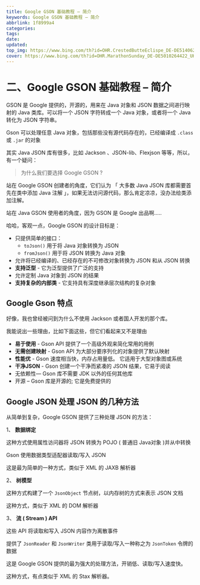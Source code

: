 ```yaml
---
title: Google GSON 基础教程 – 简介
keywords: Google GSON 基础教程 – 简介
abbrlink: 1f8999a4
categories: 
tags: 
date: 
updated: 
top_img: https://www.bing.com/th?id=OHR.CrestedButteEclispe_DE-DE5140627772_UHD.jpg
cover: https://www.bing.com/th?id=OHR.MarathonSunday_DE-DE5010264422_UHD.jpg
---
```

# 二、Google GSON 基础教程 – 简介

GSON 是 Google 提供的，开源的，用来在 Java 对象和 JSON 数据之间进行映射的 Java 类库。可以将一个 JSON 字符转成一个 Java 对象，或者将一个 Java 转化为 JSON 字符串。

Gson 可以处理任意 Java 对象，包括那些没有源代码存在的，已经编译成 `.class` 或 `.jar` 的对象

其实 Java JSON 库有很多，比如 Jackson 、JSON-lib、Flexjson 等等，所以，有一个疑问：

> 为什么我们要选择 Google GSON ?

站在 Google GSON 创建者的角度，它们认为 「 大多数 Java JSON 库都需要首先在类中添加 Java 注解 」，如果无法访问源代码，那么肯定凉凉，没办法给类添加注解。

站在 Java GSON 使用者的角度，因为 GSON 是 Google 出品啊…..

哈哈，客观一点，Google GSON 的设计目标是：

- 只提供简单的接口：
  - `toJson()` 用于将 Java 对象转换为 JSON
  - `fromJson()` 用于将 JSON 转换为 Java 对象
- 允许将已经编译的、已经存在的不可修改对象转换为 JSON 和从 JSON 转换
- **支持泛型** - 它为泛型提供了广泛的支持
- 允许定制 Java 对象到 JSON 的结果
- **支持复杂的内部类** - 它支持具有深度继承层次结构的复杂对象

## Google Gson 特点

好像，我也曾经被问到为什么不使用 Jackson 或者国人开发的那个库。

我能说出一些理由，比如下面这些，但它们看起来又不是理由

- **易于使用** - Gson API 提供了一个高级外观来简化常用的用例
- **无需创建映射** - Gson API 为大部分要序列化的对象提供了默认映射
- **性能优** - Gson 速度相当快，内存占用量低。 它适用于大型对象图或系统
- **干净JSON** - Gson 创建一个干净而紧凑的 JSON 结果，它易于阅读
- 无依赖性— Gson 库不需要 JDK 以外的任何其他库
- 开源 – Gson 库是开源的; 它是免费提供的

## Google JSON 处理 JSON 的几种方法

从简单到复杂，Google GSON 提供了三种处理 JSON 的方法：

1、 **数据绑定**

这种方式使用属性访问器将 JSON 转换为 POJO ( 普通旧 Java对象 )并从中转换

Gson 使用数据类型适配器读取/写入 JSON

这是最为简单的一种方式，类似于 XML 的 JAXB 解析器

2、 **树模型**

这种方式构建了一个 `JsonObject` 节点树，以内存树的方式来表示 JSON 文档

这种方式，类似于 XML 的 DOM 解析器

3、 **流 ( Stream ) API**

这些 API 将读取和写入 JSON 内容作为离散事件

提供了 `JsonReader` 和 `JsonWriter` 类用于读取/写入一种称之为 `JsonToken` 令牌的数据

这是 Google GSON 提供的最为强大的处理方法，开销低、读取/写入速度快。

这种方式，有点类似于 XML 的 Stax 解析器。
